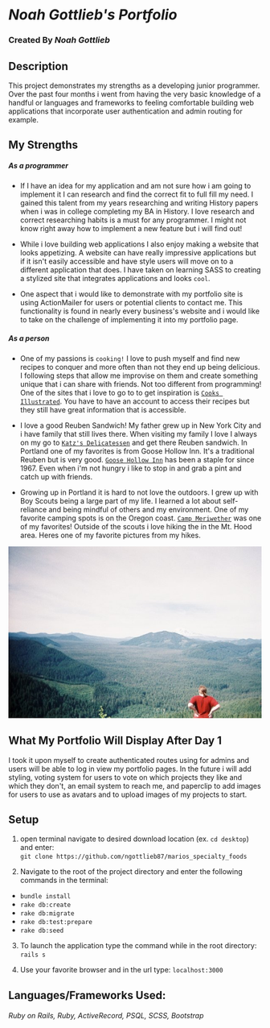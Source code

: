 # _Noah Gottlieb's Portfolio_
### Created By _Noah Gottlieb_

## Description

This project demonstrates my strengths as a developing junior programmer. Over the past four months i went from having the very basic knowledge of a handful or languages and frameworks to feeling comfortable building web applications that incorporate user authentication and admin routing for example.

## My Strengths
##### As a programmer
  * If I have an idea for my application and am not sure how i am going to implement it I can research and find the correct fit to full fill my need. I gained this talent from my years researching and writing History papers when i was in college completing my BA in History. I love research and correct researching habits is a must for any programmer. I might not know right away how to implement a new feature but i will find out!

  * While i love building web applications I also enjoy making a website that looks appetizing. A website can have really impressive applications but if it isn't easily accessible and have style users will move on to a different application that does. I have taken on learning SASS to creating a stylized site that integrates applications and looks `cool`.

  * One aspect that i would like to demonstrate with my portfolio site is using ActionMailer for users or potential clients to contact me. This functionality is found in nearly every business's website and i would like to take on the challenge of implementing it into my portfolio page.

##### As a person
  * One of my passions is `cooking!` I love to push myself and find new recipes to conquer and more often than not they end up being delicious. I following steps that allow me improvise on them and create something unique that i can share with friends. Not too different from programming! One of the sites that i love to go to to get inspiration is [`Cooks Illustrated`](https://www.cooksillustrated.com/). You have to have an account to access their recipes but they still have great information that is accessible.

  * I love a good Reuben Sandwich! My father grew up in New York City and i have family that still lives there. When visiting my family I love I always on my go to [`Katz's Delicatessen`](https://www.katzsdelicatessen.com/) and get there Reuben sandwich. In Portland one of my favorites is from Goose Hollow Inn. It's a traditional Reuben but is very good. [`Goose Hollow Inn`](https://www.goosehollowinn.com/) has been a staple for since 1967. Even when i'm not hungry i like to stop in and grab a pint and catch up with friends.

  * Growing up in Portland it is hard to not love the outdoors. I grew up with Boy Scouts being a large part of my life. I learned a lot about self-reliance and being mindful of others and my environment. One of my favorite camping spots is on the Oregon coast. [`Camp Meriwether`](https://www.google.com/maps/place/Camp+Meriwether,+BSA/@45.3214613,-123.9549091,15z/data=!4m12!1m6!3m5!1s0x0:0xedf96648c1db171f!2sCamp+Meriwether!8m2!3d45.3275865!4d-123.9426353!3m4!1s0x54ead91d9de70711:0x7f8afdebe998adb3!8m2!3d45.3169542!4d-123.9624926) was one of my favorites! Outside of the scouts i love hiking the in the Mt. Hood area. Heres one of my favorite pictures from my hikes.

  ![Picture From Huckleberry Mt.](app/assets/images/huckleberry.jpg)

## What My Portfolio Will Display After Day 1
  I took it upon myself to create authenticated routes using for admins and users will be able to log in view my portfolio pages. In the future i will add styling, voting system for users to vote on which projects they like and which they don't, an email system to reach me, and paperclip to add images for users to use as avatars and to upload images of my projects to start.
  
## Setup

1. open terminal navigate to desired download location (ex. `cd desktop`) and enter: </br>`git clone https://github.com/ngottlieb87/marios_specialty_foods`

2. Navigate to the root of the project directory and enter the following commands in the terminal:
  * `bundle install`
  * `rake db:create`
  * `rake db:migrate`
  * `rake db:test:prepare`
  * `rake db:seed`

3. To launch the application type the command while in the root directory:
  <br>`rails s`

4. Use your favorite browser and in the url type: `localhost:3000`


## Languages/Frameworks Used:

  ###### _Ruby on Rails, Ruby, ActiveRecord, PSQL, SCSS, Bootstrap_
